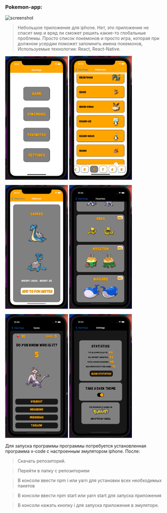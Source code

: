 ### Pokemon-app:

<img src="readme-assets/video.gif" alt="screenshot" width="300"/>


> Небольшое приложение для iphone. 
> Нет, это приложение не спасет мир и вряд ли сможет решить какие-то глобальные проблемы. Просто список покемонов и просто игра, которая при должном усердии поможет запомнить имена покемонов, 
> Используемые технологии: React, React-Native. 

<p>
<img src="readme-assets/1.png" alt="screenshot" width="200"/>
<img src="readme-assets/2.png" alt="screenshot" width="200"/>
</p>
<p>
<img src="readme-assets/3.png" alt="screenshot" width="200"/>
<img src="readme-assets/4.png" alt="screenshot" width="200"/>
</p>
<p>
<img src="readme-assets/5.png" alt="screenshot" width="200"/>
<img src="readme-assets/6.png" alt="screenshot" width="200"/>
</p>


Для запуска программы программы потребуется установленная программа x-code с настроенным эмулятором iphone. После:

> Скачать репозиторий.

> Перейти в папку с репозиторием

> В консоли ввести npm i или yarn для установки всех необходимых пакетов

> В консоли ввести npm start или yarn start для запуска приложения

> В консоли нажать кнопку i для запуска приложения в эмуляторе.
